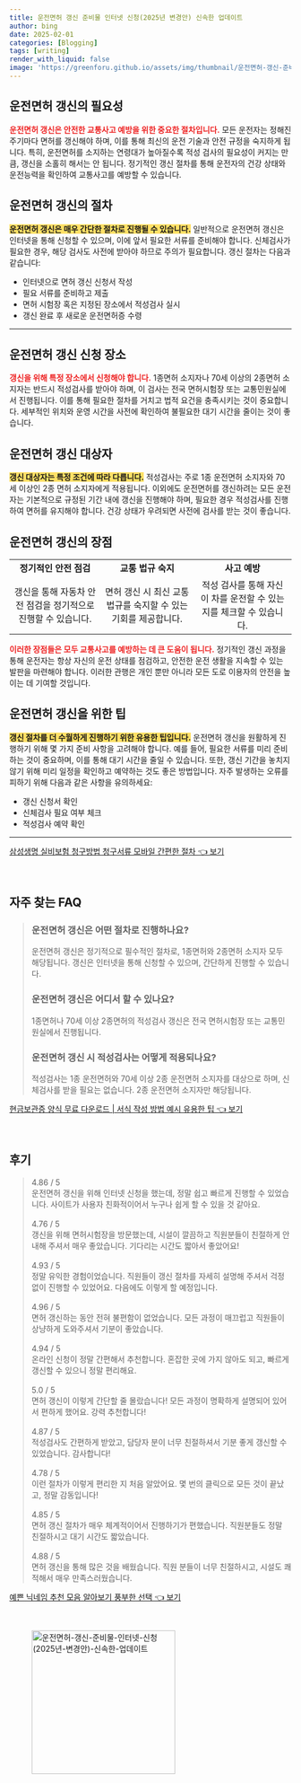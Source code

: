 ```yaml
---
title: 운전면허 갱신 준비물 인터넷 신청(2025년 변경안) 신속한 업데이트
author: bing
date: 2025-02-01
categories: [Blogging]
tags: [writing]
render_with_liquid: false
image: 'https://greenforu.github.io/assets/img/thumbnail/운전면허-갱신-준비물-인터넷-신청(2025년-변경안)-신속한-업데이트.webp'
---
```



<h2 id='운전면허_갱신_필요성'>운전면허 갱신의 필요성</h2>

<p><b><span style="color: #ee2323;">운전면허 갱신은 안전한 교통사고 예방을 위한 중요한 절차입니다.</span></b> 모든 운전자는 정해진 주기마다 면허를 갱신해야 하며, 이를 통해 최신의 운전 기술과 안전 규정을 숙지하게 됩니다. 특히, 운전면허를 소지하는 연령대가 높아질수록 적성 검사의 필요성이 커지는 만큼, 갱신을 소홀히 해서는 안 됩니다. 정기적인 갱신 절차를 통해 운전자의 건강 상태와 운전능력을 확인하여 교통사고를 예방할 수 있습니다.</p>

<h2 id='운전면허_갱신의_절차'>운전면허 갱신의 절차</h2>

<p><b><span style="background-color: #ffe066;">운전면허 갱신은 매우 간단한 절차로 진행될 수 있습니다.</span></b> 일반적으로 운전면허 갱신은 인터넷을 통해 신청할 수 있으며, 이에 앞서 필요한 서류를 준비해야 합니다. 신체검사가 필요한 경우, 해당 검사도 사전에 받아야 하므로 주의가 필요합니다. 갱신 절차는 다음과 같습니다:</p>

<ul>
    <li>인터넷으로 면허 갱신 신청서 작성</li>
    <li>필요 서류를 준비하고 제출</li>
    <li>면허 시험장 혹은 지정된 장소에서 적성검사 실시</li>
    <li>갱신 완료 후 새로운 운전면허증 수령</li>
</ul>

<hr />

<h2 id='운전면허_갱신_신청장소'>운전면허 갱신 신청 장소</h2>

<p><b><span style="color: #ee2323;">갱신을 위해 특정 장소에서 신청해야 합니다.</span></b> 1종면허 소지자나 70세 이상의 2종면허 소지자는 반드시 적성검사를 받아야 하며, 이 검사는 전국 면허시험장 또는 교통민원실에서 진행됩니다. 이를 통해 필요한 절차를 거치고 법적 요건을 충족시키는 것이 중요합니다. 세부적인 위치와 운영 시간을 사전에 확인하여 불필요한 대기 시간을 줄이는 것이 좋습니다.</p>

<h2 id='운전면허_갱신_대상자'>운전면허 갱신 대상자</h2>

<p><b><span style="background-color: #ffe066;">갱신 대상자는 특정 조건에 따라 다릅니다.</span></b> 적성검사는 주로 1종 운전면허 소지자와 70세 이상인 2종 면허 소지자에게 적용됩니다. 이외에도 운전면허를 갱신하려는 모든 운전자는 기본적으로 규정된 기간 내에 갱신을 진행해야 하며, 필요한 경우 적성검사를 진행하여 면허를 유지해야 합니다. 건강 상태가 우려되면 사전에 검사를 받는 것이 좋습니다.</p>

<h2 id='운전면허_갱신의_장점'>운전면허 갱신의 장점</h2>

<table>
    <tr>
        <td style="text-align: center; height: 17px;"><b>정기적인 안전 점검</b></td>
        <td style="text-align: center; height: 17px;"><b>교통 법규 숙지</b></td>
        <td style="text-align: center; height: 17px;"><b>사고 예방</b></td>
    </tr>
    <tr>
        <td style="text-align: center; height: 17px;">갱신을 통해 자동차 안전 점검을 정기적으로 진행할 수 있습니다.</td>
        <td style="text-align: center; height: 17px;">면허 갱신 시 최신 교통 법규를 숙지할 수 있는 기회를 제공합니다.</td>
        <td style="text-align: center; height: 17px;">적성 검사를 통해 자신이 차를 운전할 수 있는지를 체크할 수 있습니다.</td>
    </tr>
</table>

<p><b><span style="color: #ee2323;">이러한 장점들은 모두 교통사고를 예방하는 데 큰 도움이 됩니다.</span></b> 정기적인 갱신 과정을 통해 운전자는 항상 자신의 운전 상태를 점검하고, 안전한 운전 생활을 지속할 수 있는 발판을 마련해야 합니다. 이러한 관행은 개인 뿐만 아니라 모든 도로 이용자의 안전을 높이는 데 기여할 것입니다.</p>

<h2 id='운전면허_갱신을_위한_팁'>운전면허 갱신을 위한 팁</h2>

<p><b><span style="background-color: #ffe066;">갱신 절차를 더 수월하게 진행하기 위한 유용한 팁입니다.</span></b> 운전면허 갱신을 원활하게 진행하기 위해 몇 가지 준비 사항을 고려해야 합니다. 예를 들어, 필요한 서류를 미리 준비하는 것이 중요하며, 이를 통해 대기 시간을 줄일 수 있습니다. 또한, 갱신 기간을 놓치지 않기 위해 미리 일정을 확인하고 예약하는 것도 좋은 방법입니다. 자주 발생하는 오류를 피하기 위해 다음과 같은 사항을 유의하세요:</p>

<ul>
    <li>갱신 신청서 확인</li>
    <li>신체검사 필요 여부 체크</li>
    <li>적성검사 예약 확인</li>
</ul>

<p><hr />
</p>
<p><a class="click-button" title="삼성생명 실비보험 청구방법 청구서류 모바일 간편한 절차" href="https://greenforu.github.io/posts/%EC%82%BC%EC%84%B1%EC%83%9D%EB%AA%85-%EC%8B%A4%EB%B9%84%EB%B3%B4%ED%97%98-%EC%B2%AD%EA%B5%AC%EB%B0%A9%EB%B2%95-%EC%B2%AD%EA%B5%AC%EC%84%9C%EB%A5%98-%EB%AA%A8%EB%B0%94%EC%9D%BC-%EA%B0%84%ED%8E%B8%ED%95%9C-%EC%A0%88%EC%B0%A8/" rel="dofollow">삼성생명 실비보험 청구방법 청구서류 모바일 간편한 절차 👈 보기</a></p><br>
<h2 id='자주_찾는_FAQ'>자주 찾는 FAQ</h2>
<div itemscope="" itemtype="https://schema.org/FAQPage"> 
<blockquote> 
<div itemscope="" itemprop="mainEntity" itemtype="https://schema.org/Question"> 
<h3 itemprop="name">운전면허 갱신은 어떤 절차로 진행하나요?</h3> 
<div itemscope="" itemprop="acceptedAnswer" itemtype="https://schema.org/Answer"> 
<span itemprop="text"> 
<p>운전면허 갱신은 정기적으로 필수적인 절차로, 1종면허와 2종면허 소지자 모두 해당됩니다. 갱신은 인터넷을 통해 신청할 수 있으며, 간단하게 진행할 수 있습니다.</p> 
</span> 
</div> 
</div> 

<div itemscope="" itemprop="mainEntity" itemtype="https://schema.org/Question"> 
<h3 itemprop="name">운전면허 갱신은 어디서 할 수 있나요?</h3> 
<div itemscope="" itemprop="acceptedAnswer" itemtype="https://schema.org/Answer"> 
<span itemprop="text"> 
<p>1종면허나 70세 이상 2종면허의 적성검사 갱신은 전국 면허시험장 또는 교통민원실에서 진행됩니다.</p> 
</span> 
</div> 
</div> 

<div itemscope="" itemprop="mainEntity" itemtype="https://schema.org/Question"> 
<h3 itemprop="name">운전면허 갱신 시 적성검사는 어떻게 적용되나요?</h3> 
<div itemscope="" itemprop="acceptedAnswer" itemtype="https://schema.org/Answer"> 
<span itemprop="text"> 
<p>적성검사는 1종 운전면허와 70세 이상 2종 운전면허 소지자를 대상으로 하며, 신체검사를 받을 필요는 없습니다. 2종 운전면허 소지자만 해당됩니다.</p> 
</span> 
</div> 
</div> 
</blockquote> 
</div>
<p><a class="click-button" title="현금보관증 양식 무료 다운로드 | 서식 작성 방법 예시 유용한 팁" href="https://greenforu.github.io/posts/%ED%98%84%EA%B8%88%EB%B3%B4%EA%B4%80%EC%A6%9D-%EC%96%91%EC%8B%9D-%EB%AC%B4%EB%A3%8C-%EB%8B%A4%EC%9A%B4%EB%A1%9C%EB%93%9C-%EC%84%9C%EC%8B%9D-%EC%9E%91%EC%84%B1-%EB%B0%A9%EB%B2%95-%EC%98%88%EC%8B%9C-%EC%9C%A0%EC%9A%A9%ED%95%9C-%ED%8C%81/" rel="dofollow">현금보관증 양식 무료 다운로드 | 서식 작성 방법 예시 유용한 팁 👈 보기</a></p><br>
<h2 id='후기'>후기</h2>
<div itemscope itemtype="https://schema.org/Product">
  <blockquote>
  <div itemprop="review" itemscope itemtype="https://schema.org/Review">
      <div itemprop="reviewRating" itemscope itemtype="https://schema.org/Rating"> <span itemprop="ratingValue">4.86</span> / <span itemprop="bestRating">5</span> </div>
      <span itemprop="reviewBody">운전면허 갱신을 위해 인터넷 신청을 했는데, 정말 쉽고 빠르게 진행할 수 있었습니다. 사이트가 사용자 친화적이어서 누구나 쉽게 할 수 있을 것 같아요. </span>
  </div>
  <br>
  <div itemprop="review" itemscope itemtype="https://schema.org/Review">
      <div itemprop="reviewRating" itemscope itemtype="https://schema.org/Rating"> <span itemprop="ratingValue">4.76</span> / <span itemprop="bestRating">5</span> </div>
      <span itemprop="reviewBody">갱신을 위해 면허시험장을 방문했는데, 시설이 깔끔하고 직원분들이 친절하게 안내해 주셔서 매우 좋았습니다. 기다리는 시간도 짧아서 좋았어요!</span>
  </div>
  <br>
  <div itemprop="review" itemscope itemtype="https://schema.org/Review">
      <div itemprop="reviewRating" itemscope itemtype="https://schema.org/Rating"> <span itemprop="ratingValue">4.93</span> / <span itemprop="bestRating">5</span> </div>
      <span itemprop="reviewBody">정말 유익한 경험이었습니다. 직원들이 갱신 절차를 자세히 설명해 주셔서 걱정 없이 진행할 수 있었어요. 다음에도 이렇게 할 예정입니다.</span>
  </div>
  <br>
  <div itemprop="review" itemscope itemtype="https://schema.org/Review">
      <div itemprop="reviewRating" itemscope itemtype="https://schema.org/Rating"> <span itemprop="ratingValue">4.96</span> / <span itemprop="bestRating">5</span> </div>
      <span itemprop="reviewBody">면허 갱신하는 동안 전혀 불편함이 없었습니다. 모든 과정이 매끄럽고 직원들이 상냥하게 도와주셔서 기분이 좋았습니다.</span>
  </div>
  <br>
  <div itemprop="review" itemscope itemtype="https://schema.org/Review">
      <div itemprop="reviewRating" itemscope itemtype="https://schema.org/Rating"> <span itemprop="ratingValue">4.94</span> / <span itemprop="bestRating">5</span> </div>
      <span itemprop="reviewBody">온라인 신청이 정말 간편해서 추천합니다. 혼잡한 곳에 가지 않아도 되고, 빠르게 갱신할 수 있으니 정말 편리해요.</span>
  </div>
  <br>
  <div itemprop="review" itemscope itemtype="https://schema.org/Review">
      <div itemprop="reviewRating" itemscope itemtype="https://schema.org/Rating"> <span itemprop="ratingValue">5.0</span> / <span itemprop="bestRating">5</span> </div>
      <span itemprop="reviewBody">면허 갱신이 이렇게 간단할 줄 몰랐습니다! 모든 과정이 명확하게 설명되어 있어서 편하게 했어요. 강력 추천합니다!</span>
  </div>
  <br>
  <div itemprop="review" itemscope itemtype="https://schema.org/Review">
      <div itemprop="reviewRating" itemscope itemtype="https://schema.org/Rating"> <span itemprop="ratingValue">4.87</span> / <span itemprop="bestRating">5</span> </div>
      <span itemprop="reviewBody">적성검사도 간편하게 받았고, 담당자 분이 너무 친절하셔서 기분 좋게 갱신할 수 있었습니다. 감사합니다!</span>
  </div>
  <br>
  <div itemprop="review" itemscope itemtype="https://schema.org/Review">
      <div itemprop="reviewRating" itemscope itemtype="https://schema.org/Rating"> <span itemprop="ratingValue">4.78</span> / <span itemprop="bestRating">5</span> </div>
      <span itemprop="reviewBody">이런 절차가 이렇게 편리한 지 처음 알았어요. 몇 번의 클릭으로 모든 것이 끝났고, 정말 감동입니다!</span>
  </div>
  <br>
  <div itemprop="review" itemscope itemtype="https://schema.org/Review">
      <div itemprop="reviewRating" itemscope itemtype="https://schema.org/Rating"> <span itemprop="ratingValue">4.85</span> / <span itemprop="bestRating">5</span> </div>
      <span itemprop="reviewBody">면허 갱신 절차가 매우 체계적이어서 진행하기가 편했습니다. 직원분들도 정말 친절하시고 대기 시간도 짧았습니다.</span>
  </div>
  <br>
  <div itemprop="review" itemscope itemtype="https://schema.org/Review">
      <div itemprop="reviewRating" itemscope itemtype="https://schema.org/Rating"> <span itemprop="ratingValue">4.88</span> / <span itemprop="bestRating">5</span> </div>
      <span itemprop="reviewBody">면허 갱신을 통해 많은 것을 배웠습니다. 직원 분들이 너무 친절하시고, 시설도 쾌적해서 매우 만족스러웠습니다.</span>
  </div>
  </blockquote>
</div>
<p><a class="click-button" title="예쁜 닉네임 추천 모음 알아보기 풍부한 선택" href="https://greenforu.github.io/posts/%EC%98%88%EC%81%9C-%EB%8B%89%EB%84%A4%EC%9E%84-%EC%B6%94%EC%B2%9C-%EB%AA%A8%EC%9D%8C-%EC%95%8C%EC%95%84%EB%B3%B4%EA%B8%B0-%ED%92%8D%EB%B6%80%ED%95%9C-%EC%84%A0%ED%83%9D/" rel="dofollow">예쁜 닉네임 추천 모음 알아보기 풍부한 선택 👈 보기</a></p><br>
<figure class="image"><img src="https://greenforu.github.io/assets/img/thumbnail/운전면허-갱신-준비물-인터넷-신청(2025년-변경안)-신속한-업데이트.webp" alt="운전면허-갱신-준비물-인터넷-신청(2025년-변경안)-신속한-업데이트" width="256" height="256"></figure>